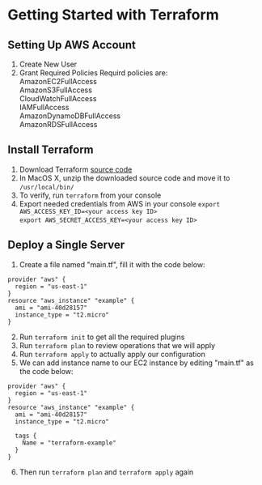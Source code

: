 # Getting Started with Terraform

## Setting Up AWS Account

1. Create New User
2. Grant Required Policies
   Requird policies are:  
   AmazonEC2FullAccess  
   AmazonS3FullAccess  
   CloudWatchFullAccess  
   IAMFullAccess  
   AmazonDynamoDBFullAccess  
   AmazonRDSFullAccess  

## Install Terraform

1. Download Terraform [source code](https://www.terraform.io/downloads.html)
2. In MacOS X, unzip the downloaded source code and move it to `/usr/local/bin/`
3. To verify, run `terraform` from your console
4. Export needed credentials from AWS in your console
   `export AWS_ACCESS_KEY_ID=<your access key ID>`  
   `export AWS_SECRET_ACCESS_KEY=<your access key ID>`

## Deploy a Single Server

1. Create a file named "main.tf", fill it with the code below:

```
provider "aws" {
  region = "us-east-1"
}
resource "aws_instance" "example" {
  ami = "ami-40d28157"
  instance_type = "t2.micro"
}
```

2. Run `terraform init` to get all the required plugins
3. Run `terraform plan` to review operations that we will apply
4. Run `terraform apply` to actually apply our configuration
5. We can add instance name to our EC2 instance by editing "main.tf" as the code below:

```
provider "aws" {
  region = "us-east-1"
}
resource "aws_instance" "example" {
  ami = "ami-40d28157"
  instance_type = "t2.micro"

  tags {
    Name = "terraform-example"
  }
}

```

6. Then run `terraform plan` and `terraform apply` again
